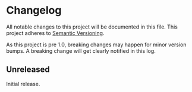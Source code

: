 # Changelog

All notable changes to this project will be documented in this file. This
project adheres to [Semantic Versioning](http://semver.org/).

As this project is pre 1.0, breaking changes may happen for minor version bumps.
A breaking change will get clearly notified in this log.

## Unreleased

Initial release.
